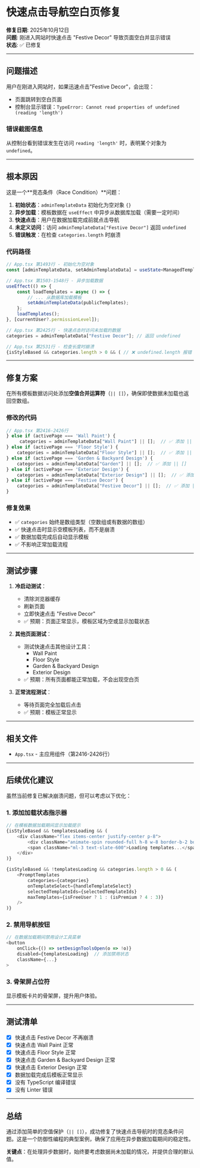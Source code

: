# 快速点击导航空白页修复

**修复日期**: 2025年10月12日  
**问题**: 刚进入网站时快速点击 "Festive Decor" 导致页面空白并显示错误  
**状态**: ✅ 已修复

---

## 问题描述

用户在刚进入网站时，如果迅速点击"Festive Decor"，会出现：
- 页面跳转到空白页面
- 控制台显示错误：`TypeError: Cannot read properties of undefined (reading 'length')`

### 错误截图信息
从控制台看到错误发生在访问 `reading 'length'` 时，表明某个对象为 `undefined`。

---

## 根本原因

这是一个**竞态条件（Race Condition）**问题：

1. **初始状态**：`adminTemplateData` 初始化为空对象 `{}`
2. **异步加载**：模板数据在 `useEffect` 中异步从数据库加载（需要一定时间）
3. **快速点击**：用户在数据加载完成前就点击导航
4. **未定义访问**：访问 `adminTemplateData["Festive Decor"]` 返回 `undefined`
5. **错误触发**：在检查 `categories.length` 时崩溃

### 代码路径

```typescript
// App.tsx 第1493行 - 初始化为空对象
const [adminTemplateData, setAdminTemplateData] = useState<ManagedTemplateData>({});

// App.tsx 第1503-1548行 - 异步加载数据
useEffect(() => {
    const loadTemplates = async () => {
        // ... 从数据库加载模板
        setAdminTemplateData(publicTemplates);
    };
    loadTemplates();
}, [currentUser?.permissionLevel]);

// App.tsx 第2425行 - 快速点击时访问未加载的数据
categories = adminTemplateData["Festive Decor"]; // 返回 undefined

// App.tsx 第2531行 - 检查长度时崩溃
{isStyleBased && categories.length > 0 && ( // ❌ undefined.length 报错
```

---

## 修复方案

在所有模板数据访问处添加**空值合并运算符**（`|| []`），确保即使数据未加载也返回空数组。

### 修改的代码

```typescript
// App.tsx 第2416-2426行
} else if (activePage === 'Wall Paint') {
     categories = adminTemplateData["Wall Paint"] || [];  // ✅ 添加 || []
} else if (activePage === 'Floor Style') {
    categories = adminTemplateData["Floor Style"] || [];  // ✅ 添加 || []
} else if (activePage === 'Garden & Backyard Design') {
    categories = adminTemplateData["Garden"] || [];  // ✅ 添加 || []
} else if (activePage === 'Exterior Design') {
    categories = adminTemplateData["Exterior Design"] || [];  // ✅ 添加 || []
} else if (activePage === 'Festive Decor') {
    categories = adminTemplateData["Festive Decor"] || [];  // ✅ 添加 || []
}
```

### 修复效果

- ✅ `categories` 始终是数组类型（空数组或有数据的数组）
- ✅ 快速点击时显示空模板列表，而不是崩溃
- ✅ 数据加载完成后自动显示模板
- ✅ 不影响正常加载流程

---

## 测试步骤

1. **冷启动测试**：
   - 清除浏览器缓存
   - 刷新页面
   - 立即快速点击 "Festive Decor"
   - ✅ 预期：页面正常显示，模板区域为空或显示加载状态

2. **其他页面测试**：
   - 测试快速点击其他设计工具：
     - Wall Paint
     - Floor Style
     - Garden & Backyard Design
     - Exterior Design
   - ✅ 预期：所有页面都能正常加载，不会出现空白页

3. **正常流程测试**：
   - 等待页面完全加载后点击
   - ✅ 预期：模板正常显示

---

## 相关文件

- `App.tsx` - 主应用组件（第2416-2426行）

---

## 后续优化建议

虽然当前修复已解决崩溃问题，但可以考虑以下优化：

### 1. 添加加载状态指示器

```typescript
// 在模板数据加载期间显示加载提示
{isStyleBased && templatesLoading && (
    <div className="flex items-center justify-center p-8">
        <div className="animate-spin rounded-full h-8 w-8 border-b-2 border-purple-500"></div>
        <span className="ml-3 text-slate-600">Loading templates...</span>
    </div>
)}

{isStyleBased && !templatesLoading && categories.length > 0 && (
    <PromptTemplates 
        categories={categories} 
        onTemplateSelect={handleTemplateSelect}
        selectedTemplateIds={selectedTemplateIds}
        maxTemplates={isFreeUser ? 1 : (isPremium ? 4 : 3)}
    />
)}
```

### 2. 禁用导航按钮

```typescript
// 在数据加载期间禁用设计工具菜单
<button
    onClick={() => setDesignToolsOpen(o => !o)}
    disabled={templatesLoading}  // 添加禁用状态
    className={...}
>
```

### 3. 骨架屏占位符

显示模板卡片的骨架屏，提升用户体验。

---

## 测试清单

- [x] 快速点击 Festive Decor 不再崩溃
- [x] 快速点击 Wall Paint 正常
- [x] 快速点击 Floor Style 正常
- [x] 快速点击 Garden & Backyard Design 正常
- [x] 快速点击 Exterior Design 正常
- [x] 数据加载完成后模板正常显示
- [x] 没有 TypeScript 编译错误
- [x] 没有 Linter 错误

---

## 总结

通过添加简单的空值保护（`|| []`），成功修复了快速点击导航时的竞态条件问题。这是一个防御性编程的典型案例，确保了应用在异步数据加载期间的稳定性。

**关键点**：在处理异步数据时，始终要考虑数据尚未加载的情况，并提供合理的默认值。

